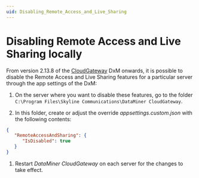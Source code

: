 ```yaml
---
uid: Disabling_Remote_Access_and_Live_Sharing
---
```


# Disabling Remote Access and Live Sharing locally

From version 2.13.8 of the [CloudGateway](xref:DataMinerExtensionModules#cloudgateway) DxM onwards<!-- RN 39113 -->, it is possible to disable the Remote Access and Live Sharing features for a particular server through the app settings of the DxM:

1. On the server where you want to disable these features, go to the folder `C:\Program Files\Skyline Communications\DataMiner CloudGateway`.

1. In this folder, create or adjust the override *appsettings.custom.json* with the following contents:

```json
{
   "RemoteAccessAndSharing": {
      "IsDisabled": true
   }
}
```

1. Restart *DataMiner CloudGateway* on each server for the changes to take effect.
